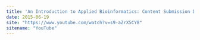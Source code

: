 ```yaml
---
title: 'An Introduction to Applied Bioinformatics: Content Submission Demo'
date: 2015-06-19
site: "https://www.youtube.com/watch?v=s9-aZrX5CY8"
sitename: "YouTube"
---
```


